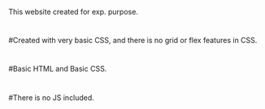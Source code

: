 This website created for exp. purpose.

#

#Created with very basic CSS, and there is no grid or flex features in CSS.

#

#Basic HTML and Basic CSS.

#

#There is no JS included.
